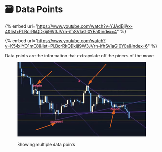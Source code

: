 # 🗃 Data Points

{% embed url="https://www.youtube.com/watch?v=YJAdBijAx-4&list=PLBcrRkQDkiji9W3JVrn-ifhSVlaGI0YEa&index=4" %}

{% embed url="https://www.youtube.com/watch?v=K54xIYO1mC8&list=PLBcrRkQDkiji9W3JVrn-ifhSVlaGI0YEa&index=6" %}

Data points are the information that extrapolate off the pieces of the move

<figure><img src="../../.gitbook/assets/image (2).png" alt=""><figcaption><p>Showing multiple data points</p></figcaption></figure>





